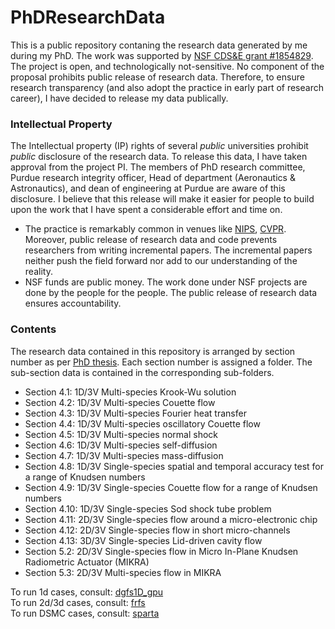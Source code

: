 # PhDResearchData

This is a public repository contaning the research data generated by me during my PhD. The work was supported by [NSF CDS&E grant #1854829](https://www.nsf.gov/awardsearch/showAward?AWD_ID=1854829). The project is open, and technologically not-sensitive. No component of the proposal prohibits public release of research data. Therefore, to ensure research transparency (and also adopt the practice in early part of research career), I have decided to release my data publically. 

### Intellectual Property 

The Intellectual property (IP) rights of several _public_ universities prohibit _public_ disclosure of the research data. To release this data, I have taken approval from the project PI. The members of PhD research committee, Purdue research integrity officer, Head of department (Aeronautics & Astronautics), and dean of engineering at Purdue are aware of this disclosure. I believe that this release will make it easier for people to build upon the work that I have spent a considerable effort and time on. 
- The practice is remarkably common in venues like [NIPS](https://nips.cc/Conferences/2020/PaperInformation/CodeSubmissionPolicy), [CVPR](http://cvpr2020.thecvf.com/submission/main-conference/author-guidelines). Moreover, public release of research data and code prevents researchers from writing incremental papers. The incremental papers neither push the field forward nor add to our understanding of the reality.
- NSF funds are public money. The work done under NSF projects are done by the people for the people. The public release of research data ensures accountability.

### Contents

The research data contained in this repository is arranged by section number as per [PhD thesis](PhDThesis.pdf). Each section number is assigned a folder. The sub-section data is contained in the corresponding sub-folders.

- Section 4.1: 1D/3V Multi-species Krook-Wu solution
- Section 4.2: 1D/3V Multi-species Couette flow
- Section 4.3: 1D/3V Multi-species Fourier heat transfer
- Section 4.4: 1D/3V Multi-species oscillatory Couette flow
- Section 4.5: 1D/3V Multi-species normal shock
- Section 4.6: 1D/3V Multi-species self-diffusion
- Section 4.7: 1D/3V Multi-species mass-diffusion
- Section 4.8: 1D/3V Single-species spatial and temporal accuracy test for a range of Knudsen numbers
- Section 4.9: 1D/3V Single-species Couette flow for a range of Knudsen numbers
- Section 4.10: 1D/3V Single-species Sod shock tube problem
- Section 4.11: 2D/3V Single-species flow around a micro-electronic chip
- Section 4.12: 2D/3V Single-species flow in short micro-channels
- Section 4.13: 3D/3V Single-species Lid-driven cavity flow
- Section 5.2: 2D/3V Single-species flow in Micro In-Plane Knudsen Radiometric Actuator (MIKRA)
- Section 5.3: 2D/3V Multi-species flow in MIKRA

To run 1d cases, consult: [dgfs1D_gpu](https://github.com/jaisw7/dgfs1D_gpu)  
To run 2d/3d cases, consult: [frfs](https://github.com/jaisw7/frfs)  
To run DSMC cases, consult: [sparta](https://github.com/sparta/sparta)  